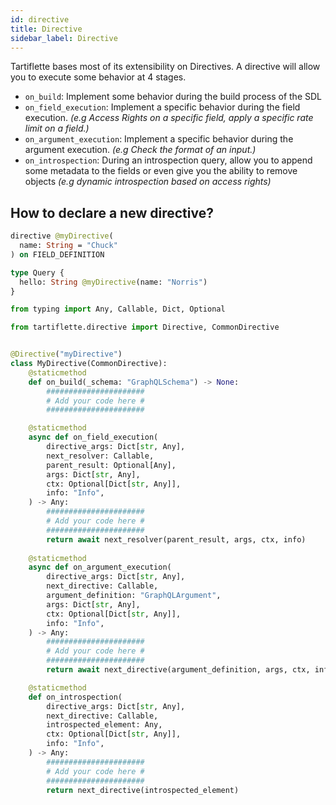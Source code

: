 ```yaml
---
id: directive
title: Directive
sidebar_label: Directive
---
```


Tartiflette bases most of its extensibility on Directives. A directive will allow you to execute some behavior at 4 stages.

* `on_build`: Implement some behavior during the build process of the SDL
* `on_field_execution`: Implement a specific behavior during the field execution. _(e.g Access Rights on a specific field, apply a specific rate limit on a field.)_
* `on_argument_execution`: Implement a specific behavior during the argument execution. _(e.g Check the format of an input.)_
* `on_introspection`: During an introspection query, allow you to append some metadata to the fields or even give you the ability to remove objects _(e.g dynamic introspection based on access rights)_

## How to declare a new directive?

```graphql
directive @myDirective(
  name: String = "Chuck"
) on FIELD_DEFINITION

type Query {
  hello: String @myDirective(name: "Norris")
}
```

```python
from typing import Any, Callable, Dict, Optional

from tartiflette.directive import Directive, CommonDirective


@Directive("myDirective")
class MyDirective(CommonDirective):
    @staticmethod
    def on_build(_schema: "GraphQLSchema") -> None:
        ######################
        # Add your code here #
        ######################

    @staticmethod
    async def on_field_execution(
        directive_args: Dict[str, Any],
        next_resolver: Callable,
        parent_result: Optional[Any],
        args: Dict[str, Any],
        ctx: Optional[Dict[str, Any]],
        info: "Info",
    ) -> Any:
        ######################
        # Add your code here #
        ######################
        return await next_resolver(parent_result, args, ctx, info)
    
    @staticmethod
    async def on_argument_execution(
        directive_args: Dict[str, Any],
        next_directive: Callable,
        argument_definition: "GraphQLArgument",
        args: Dict[str, Any],
        ctx: Optional[Dict[str, Any]],
        info: "Info",
    ) -> Any:
        ######################
        # Add your code here #
        ######################
        return await next_directive(argument_definition, args, ctx, info)

    @staticmethod
    def on_introspection(
        directive_args: Dict[str, Any],
        next_directive: Callable,
        introspected_element: Any,
        ctx: Optional[Dict[str, Any]],
        info: "Info",
    ) -> Any:
        ######################
        # Add your code here #
        ######################
        return next_directive(introspected_element)
```